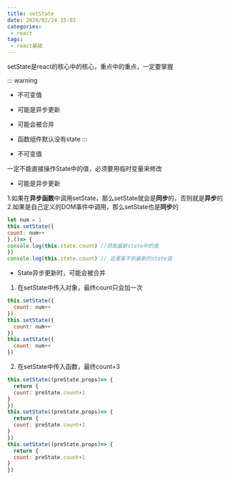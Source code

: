 ```yaml
---
title: setState
date: 2020/02/24 15:03
categories: 
 - react
tags: 
 - react基础
---
```

setState是react的核心中的核心，重点中的重点，一定要掌握
<!-- more -->

::: warning
- 不可变值
- 可能是异步更新
- 可能会被合并
- 函数组件默认没有state
:::

- 不可变值

一定不能直接操作State中的值，必须要用临时变量来修改

- 可能是异步更新

1.如果在**异步函数**中调用setState，那么setState就会是**同步**的，否则就是**异步**的
2.如果是自己定义的DOM事件中调用，那么setState也是**同步**的



```javascript
let num = 1
this.setState({
count: num++
},()=> {
console.log(this.state.count) //获取最新state中的值
})
console.log(this.state.count) // 这里拿不到最新的state值
```

- State异步更新时，可能会被合并

1. 在setState中传入对象，最终count只会加一次

```javascript
this.setState({
  count: num++
})
this.setState({
  count: num++
})
this.setState({
  count: num++
})
```

2. 在setState中传入函数，最终count+3

```javascript
this.setState((preState,props)=> {
  return {
  count: preState.count+1  
}
})
this.setState((preState,props)=> {
  return {
  count: preState.count+1
}
})
this.setState((preState,props)=> {
  return {
  count: preState.count+1  
}
})
```

